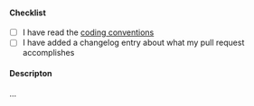 #### Checklist

- [ ] I have read the [coding conventions](https://github.com/rr-/Tomb1Main/blob/master/CONTRIBUTING.md#coding-conventions)
- [ ] I have added a changelog entry about what my pull request accomplishes

#### Descripton

...
